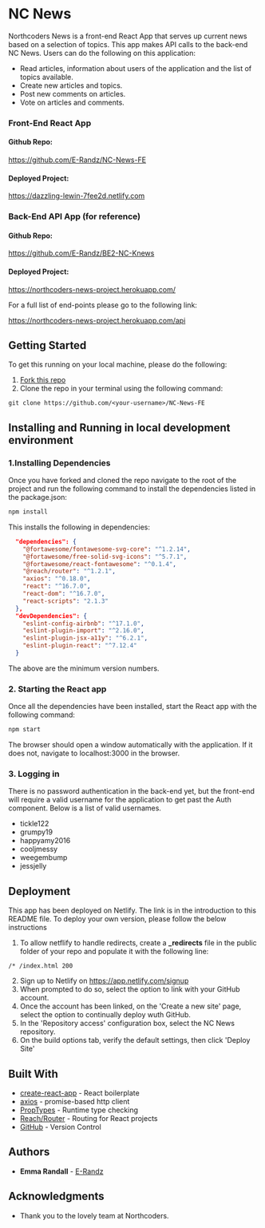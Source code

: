 # NC News

Northcoders News is a front-end React App that serves up current news based on a selection of topics. This app makes API calls to the back-end NC News. Users can do the following on this application:

* Read articles, information about users of the application and the list of topics available.
* Create new articles and topics.
* Post new comments on articles.
* Vote on articles and comments.


### **Front-End React App**

#### Github Repo:
https://github.com/E-Randz/NC-News-FE

#### Deployed Project:
https://dazzling-lewin-7fee2d.netlify.com


### **Back-End API App (for reference)**

#### Github Repo:
https://github.com/E-Randz/BE2-NC-Knews

#### Deployed Project:

https://northcoders-news-project.herokuapp.com/

For a full list of end-points please go to the following link:

https://northcoders-news-project.herokuapp.com/api

## Getting Started

To get this running on your local machine, please do the following:

1. [Fork this repo](https://github.com/E-Randz/NC-News-FE)
2. Clone the repo in your terminal using the following command:

```
git clone https://github.com/<your-username>/NC-News-FE
```

## Installing and Running in local development environment

### 1.Installing Dependencies

Once you have forked and cloned the repo navigate to the root of the project and run the following command to install the dependencies listed in the package.json:

```bash
npm install
```
This installs the following in dependencies:
```json
  "dependencies": {
    "@fortawesome/fontawesome-svg-core": "^1.2.14",
    "@fortawesome/free-solid-svg-icons": "^5.7.1",
    "@fortawesome/react-fontawesome": "^0.1.4",
    "@reach/router": "^1.2.1",
    "axios": "^0.18.0",
    "react": "^16.7.0",
    "react-dom": "^16.7.0",
    "react-scripts": "2.1.3"
  },
  "devDependencies": {
    "eslint-config-airbnb": "^17.1.0",
    "eslint-plugin-import": "^2.16.0",
    "eslint-plugin-jsx-a11y": "^6.2.1",
    "eslint-plugin-react": "^7.12.4"
  }

```
The above are the minimum version numbers.

### 2. Starting the React app

Once all the dependencies have been installed, start the React app with the following command:
```bash
npm start
```
The browser should open a window automatically with the application. If it does not, navigate to localhost:3000 in the browser.


### 3. Logging in

There is no password authentication in the back-end yet, but the front-end will require a valid username for the application to get past the Auth component. Below is a list of valid usernames.

* tickle122
* grumpy19
* happyamy2016
* cooljmessy
* weegembump
* jessjelly



## Deployment

This app has been deployed on Netlify. The link is in the introduction to this README file. To deploy your own version, please follow the below instructions

1. To allow netflify to handle redirects, create a **_redirects** file in the public folder of your repo and populate it with the following line:
```
/* /index.html 200
```

2. Sign up to Netlify on https://app.netlify.com/signup
3. When prompted to do so, select the option to link with your GitHub account.
4. Once the account has been linked, on the 'Create a new site' page, select the option to continually deploy wuth GitHub.
5. In the 'Repository access' configuration box, select the NC News repository.
6. On the build options tab, verify the default settings, then click 'Deploy Site'



## Built With

* [create-react-app](https://github.com/facebook/create-react-app) - React boilerplate
* [axios](https://www.npmjs.com/package/axios) - promise-based http client
* [PropTypes](https://www.npmjs.com/package/prop-types) - Runtime type checking
* [Reach/Router](https://github.com/reach/router) - Routing for React projects
* [GitHub](https://github.com/) - Version Control

## Authors

* **Emma Randall** - [E-Randz](https://github.com/E-Randz)

## Acknowledgments

* Thank you to the lovely team at Northcoders.